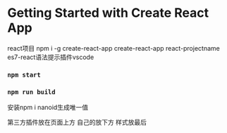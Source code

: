 # Getting Started with Create React App

react项目
npm i -g create-react-app
create-react-app react-projectname
es7-react语法提示插件vscode

### `npm start`
### `npm run build`


安装npm i nanoid生成唯一值

第三方插件放在页面上方
自己的放下方
样式放最后